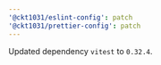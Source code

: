 ```yaml
---
'@ckt1031/eslint-config': patch
'@ckt1031/prettier-config': patch
---
```


Updated dependency `vitest` to `0.32.4`.
